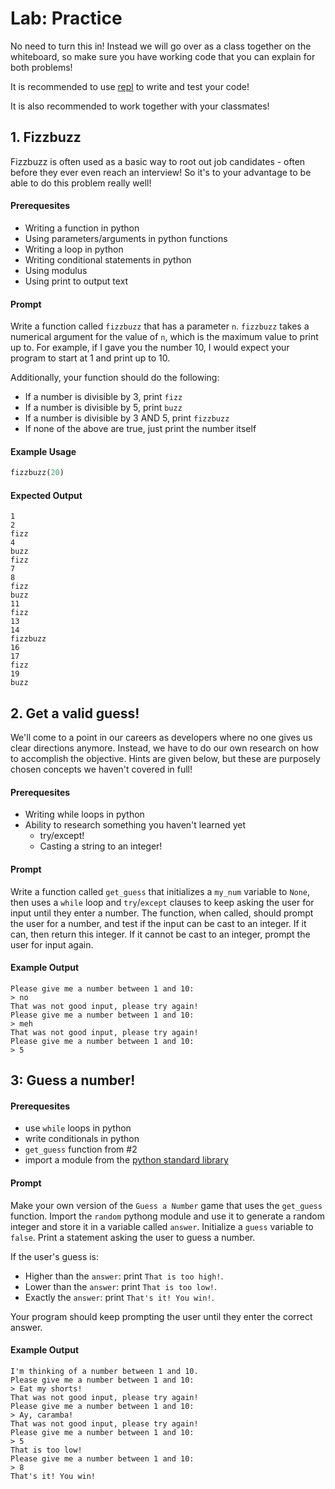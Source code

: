 # Lab: Practice

No need to turn this in! Instead we will go over as a class together on the whiteboard, so make sure you have working code that you can explain for both problems! 

It is recommended to use [repl](repl.it) to write and test your code!

It is also recommended to work together with your classmates!

## 1. Fizzbuzz

Fizzbuzz is often used as a basic way to root out job candidates - often before they ever even reach an interview! So it's to your advantage to be able to do this problem really well!

#### Prerequesites

* Writing a function in python
* Using parameters/arguments in python functions
* Writing a loop in python
* Writing conditional statements in python
* Using modulus
* Using print to output text

#### Prompt

Write a function called `fizzbuzz` that has a parameter `n`. `fizzbuzz` takes a numerical argument for the value of `n`, which is the maximum value to print up to. For example, if I gave you the number 10, I would expect your program to start at 1 and print up to 10.

Additionally, your function should do the following:

* If a number is divisible by 3, print `fizz`
* If a number is divisible by 5, print `buzz`
* If a number is divisible by 3 AND 5, print `fizzbuzz`
* If none of the above are true, just print the number itself

#### Example Usage

```python
fizzbuzz(20)
```

#### Expected Output

```
1
2
fizz
4
buzz
fizz
7
8
fizz
buzz
11
fizz
13
14
fizzbuzz
16
17
fizz
19
buzz
```

## 2. Get a valid guess! 

We'll come to a point in our careers as developers where no one gives us clear directions anymore. Instead, we have to do our own research on how to accomplish the objective. Hints are given below, but these are purposely chosen concepts we haven't covered in full!

#### Prerequesites

* Writing while loops in python
* Ability to research something you haven't learned yet
    * try/except! 
    * Casting a string to an integer!

#### Prompt 

Write a function called `get_guess` that initializes a `my_num` variable to `None`, then uses a `while` loop and `try`/`except` clauses to keep asking the user for input until they enter a number. The function, when called, should prompt the user for a number, and test if the input can be cast to an integer. If it can, then return this integer. If it cannot be cast to an integer, prompt the user for input again.

#### Example Output
```
Please give me a number between 1 and 10:
> no
That was not good input, please try again!
Please give me a number between 1 and 10:
> meh
That was not good input, please try again!
Please give me a number between 1 and 10:
> 5
```


## 3: Guess a number!

#### Prerequesites

* use `while` loops in python
* write conditionals in python
* `get_guess` function from #2
* import a module from the [python standard library](https://docs.python.org/2/library/index.html)
 
#### Prompt

Make your own version of the `Guess a Number` game that uses the `get_guess` function. Import the `random` pythong module and use it to generate a random integer and store it in a variable called `answer`. Initialize a `guess` variable to `false`. Print a statement asking the user to guess a number.

If the user's guess is:
* Higher than the `answer`: print `That is too high!`.
* Lower than the `answer`: print `That is too low!`.
* Exactly the `answer`: print `That's it! You win!`.

Your program should keep prompting the user until they enter the correct answer.

#### Example Output
```
I'm thinking of a number between 1 and 10.
Please give me a number between 1 and 10:
> Eat my shorts!
That was not good input, please try again!
Please give me a number between 1 and 10:
> Ay, caramba!
That was not good input, please try again!
Please give me a number between 1 and 10:
> 5
That is too low!
Please give me a number between 1 and 10:
> 8
That's it! You win!
```

